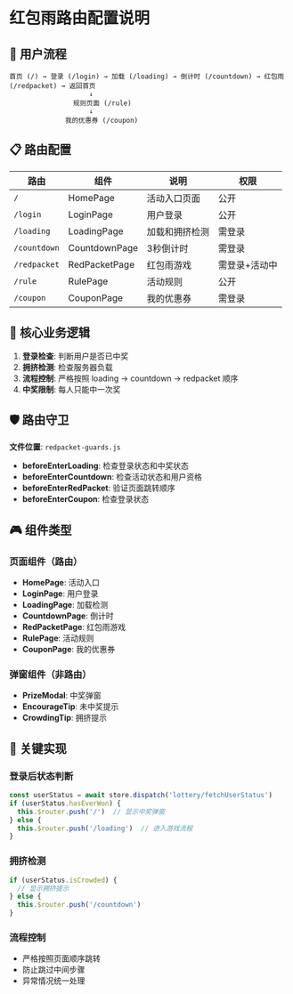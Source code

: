 # 红包雨路由配置说明

## 🎯 **用户流程**

```
首页 (/) → 登录 (/login) → 加载 (/loading) → 倒计时 (/countdown) → 红包雨 (/redpacket) → 返回首页
                    ↓
                规则页面 (/rule)
                    ↓  
              我的优惠券 (/coupon)
```

## 📋 **路由配置**

| 路由 | 组件 | 说明 | 权限 |
|------|------|------|------|
| `/` | HomePage | 活动入口页面 | 公开 |
| `/login` | LoginPage | 用户登录 | 公开 |
| `/loading` | LoadingPage | 加载和拥挤检测 | 需登录 |
| `/countdown` | CountdownPage | 3秒倒计时 | 需登录 |
| `/redpacket` | RedPacketPage | 红包雨游戏 | 需登录+活动中 |
| `/rule` | RulePage | 活动规则 | 公开 |
| `/coupon` | CouponPage | 我的优惠券 | 需登录 |

## 🔄 **核心业务逻辑**

1. **登录检查**: 判断用户是否已中奖
2. **拥挤检测**: 检查服务器负载
3. **流程控制**: 严格按照 loading → countdown → redpacket 顺序
4. **中奖限制**: 每人只能中一次奖

## 🛡️ **路由守卫**

**文件位置**: `redpacket-guards.js`

- **beforeEnterLoading**: 检查登录状态和中奖状态
- **beforeEnterCountdown**: 检查活动状态和用户资格  
- **beforeEnterRedPacket**: 验证页面跳转顺序
- **beforeEnterCoupon**: 检查登录状态

## 🎮 **组件类型**

### 页面组件（路由）
- **HomePage**: 活动入口
- **LoginPage**: 用户登录
- **LoadingPage**: 加载检测
- **CountdownPage**: 倒计时
- **RedPacketPage**: 红包雨游戏
- **RulePage**: 活动规则
- **CouponPage**: 我的优惠券

### 弹窗组件（非路由）
- **PrizeModal**: 中奖弹窗
- **EncourageTip**: 未中奖提示
- **CrowdingTip**: 拥挤提示

## 🔧 **关键实现**

### 登录后状态判断
```javascript
const userStatus = await store.dispatch('lottery/fetchUserStatus')
if (userStatus.hasEverWon) {
  this.$router.push('/')  // 显示中奖弹窗
} else {
  this.$router.push('/loading')  // 进入游戏流程
}
```

### 拥挤检测
```javascript
if (userStatus.isCrowded) {
  // 显示拥挤提示
} else {
  this.$router.push('/countdown')
}
```

### 流程控制
- 严格按照页面顺序跳转
- 防止跳过中间步骤
- 异常情况统一处理
